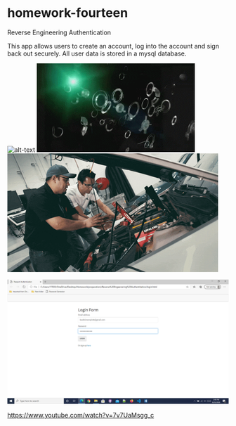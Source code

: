 # homework-fourteen
Reverse Engineering Authentication

This app allows users to create an account, log into the account and sign back out securely. All user data is stored in a mysql database. 

![alt-text](https://github.com/bashkimereqi100/homework-fourteen/blob/master/images/giphy1.gif)
![alt-text](https://github.com/bashkimereqi100/homework-fourteen/blob/master/images/giphy2.gif)
![alt-text](https://github.com/bashkimereqi100/homework-fourteen/blob/master/images/giphy3.gif)

![](images/image1.png)

https://www.youtube.com/watch?v=7v7UaMsgg_c
